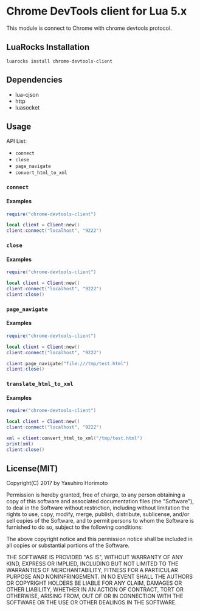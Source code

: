 Chrome DevTools client for Lua 5.x
==================================
This module is connect to Chrome with chrome devtools protocol.


LuaRocks Installation
---------------------
`luarocks install chrome-devtools-client`

Dependencies
------------
- lua-cjson
- http
- luasocket

Usage
-----
API List:

- `connect`
- `close`
- `page_navigate`
- `convert_html_to_xml`

### `connect`

#### Examples
```lua
require("chrome-devtools-client")

local client = Client:new()
client:connect("localhost", "9222")
```

### `close`

#### Examples
```lua
require("chrome-devtools-client")

local client = Client:new()
client:connect("localhost", "9222")
client:close()
```

### `page_navigate`

#### Examples
```lua
require("chrome-devtools-client")

local client = Client:new()
client:connect("localhost", "9222")

client:page_navigate("file:///tmp/test.html")
client:close()
```

### `translate_html_to_xml`

#### Examples
```lua
require("chrome-devtools-client")

local client = Client:new()
client:connect("localhost", "9222")

xml = client:convert_html_to_xml("/tmp/test.html")
print(xml)
client:close()
```

License(MIT)
-------
Copyright(C) 2017 by Yasuhiro Horimoto

Permission is hereby granted, free of charge, to any person obtaining a copy of this software and associated documentation
files (the "Software"), to deal in the Software without restriction, including without limitation the rights to use, copy, modify,
merge, publish, distribute, sublicense, and/or sell copies of the Software, and to permit persons to whom the Software is
furnished to do so, subject to the following conditions:

The above copyright notice and this permission notice shall be included in all copies or substantial portions of the Software.

THE SOFTWARE IS PROVIDED "AS IS", WITHOUT WARRANTY OF ANY KIND, EXPRESS OR IMPLIED, INCLUDING
BUT NOT LIMITED TO THE WARRANTIES OF MERCHANTABILITY, FITNESS FOR A PARTICULAR PURPOSE AND
NONINFRINGEMENT. IN NO EVENT SHALL THE AUTHORS OR COPYRIGHT HOLDERS BE LIABLE FOR ANY CLAIM,
DAMAGES OR OTHER LIABILITY, WHETHER IN AN ACTION OF CONTRACT, TORT OR OTHERWISE, ARISING FROM,
OUT OF OR IN CONNECTION WITH THE SOFTWARE OR THE USE OR OTHER DEALINGS IN THE SOFTWARE.
